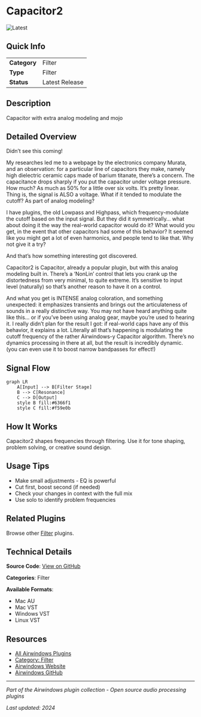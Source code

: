 # Capacitor2

![Latest](https://img.shields.io/badge/-Latest-10b981)

## Quick Info

| | |
|---|---|
| **Category** | Filter |
| **Type** | Filter |
| **Status** | Latest Release |

## Description

Capacitor with extra analog modeling and mojo

## Detailed Overview

Didn’t see this coming!

My researches led me to a webpage by the electronics company Murata, and an observation: for a particular line of capacitors they make, namely high dielectric ceramic caps made of barium titanate, there’s a concern. The capacitance drops sharply if you put the capacitor under voltage pressure. How much? As much as 50% for a little over six volts. It’s pretty linear. Thing is, the signal is ALSO a voltage. What if it tended to modulate the cutoff? As part of analog modeling?

I have plugins, the old Lowpass and Highpass, which frequency-modulate the cutoff based on the input signal. But they did it symmetrically… what about doing it the way the real-world capacitor would do it? What would you get, in the event that other capacitors had some of this behavior? It seemed like you might get a lot of even harmonics, and people tend to like that. Why not give it a try?

And that’s how something interesting got discovered.

Capacitor2 is Capacitor, already a popular plugin, but with this analog modeling built in. There’s a ‘NonLin’ control that lets you crank up the distortedness from very minimal, to quite extreme. It’s sensitive to input level (naturally) so that’s another reason to have it on a control.

And what you get is INTENSE analog coloration, and something unexpected: it emphasizes transients and brings out the articulateness of sounds in a really distinctive way. You may not have heard anything quite like this… or if you’ve been using analog gear, maybe you’re used to hearing it. I really didn’t plan for the result I got: if real-world caps have any of this behavior, it explains a lot. Literally all that’s happening is modulating the cutoff frequency of the rather Airwindows-y Capacitor algorithm. There’s no dynamics processing in there at all, but the result is incredibly dynamic. (you can even use it to boost narrow bandpasses for effect!)

## Signal Flow

```mermaid
graph LR
    A[Input] --> B[Filter Stage]
    B --> C[Resonance]
    C --> D[Output]
    style B fill:#6366f1
    style C fill:#f59e0b
```

## How It Works

Capacitor2 shapes frequencies through filtering. Use it for tone shaping, problem solving, or creative sound design.

## Usage Tips

- Make small adjustments - EQ is powerful
- Cut first, boost second (if needed)
- Check your changes in context with the full mix
- Use solo to identify problem frequencies


## Related Plugins

Browse other [Filter](../categories/filter.md) plugins.


## Technical Details

**Source Code**: [View on GitHub](https://github.com/airwindows/airwindows/tree/master/plugins/LinuxVST/src/Capacitor2)

**Categories**: Filter

**Available Formats**:
- Mac AU
- Mac VST
- Windows VST
- Linux VST

## Resources

- [All Airwindows Plugins](../../README.md)
- [Category: Filter](../categories/filter.md)
- [Airwindows Website](https://www.airwindows.com)
- [Airwindows GitHub](https://github.com/airwindows/airwindows)

---

*Part of the Airwindows plugin collection - Open source audio processing plugins*

*Last updated: 2024*
